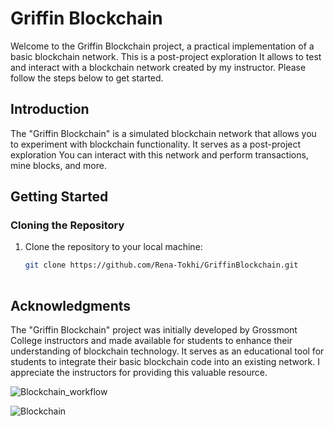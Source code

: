 # Griffin Blockchain

Welcome to the Griffin Blockchain project, a practical implementation of a basic blockchain network. This is a post-project exploration It allows  to test and interact with a blockchain network created by my instructor. Please follow the steps below to get started.

## Introduction

The "Griffin Blockchain" is a simulated blockchain network that allows you to experiment with blockchain functionality. It serves as a post-project exploration You can interact with this network and perform transactions, mine blocks, and more.

## Getting Started

### Cloning the Repository

1. Clone the repository to your local machine:

   ```bash
   git clone https://github.com/Rena-Tokhi/GriffinBlockchain.git
  
## Acknowledgments

The "Griffin Blockchain" project was initially developed by Grossmont College instructors and made available for students to enhance their understanding of blockchain technology. It serves as an educational tool for students to integrate their basic blockchain code into an existing network. I appreciate the instructors for providing this valuable resource.


![Blockchain_workflow](https://github.com/Rena-Tokhi/GriffinBlockchain/assets/73399769/c883af71-abc4-4ade-aaf3-a917a1a1f75f)

![Blockchain](https://github.com/Rena-Tokhi/GriffinBlockchain/assets/73399769/0383ea35-ed1e-4bcd-abfc-7ead43fd14ce)
